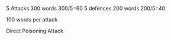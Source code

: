 5 Attacks 300 words 300/5=60
5 defences 200 words 200/5=40

100 words per attack

Direct Poisoning Attack
